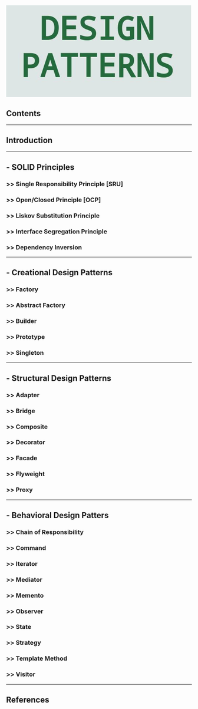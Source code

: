 ![logo](./resources/images/banner.jpg)

## Contents

---

## Introduction

---

## - **SOLID Principles**

### >> **S**ingle Responsibility Principle [SRU]

### >> **O**pen/Closed Principle [OCP]

### >> **L**iskov Substitution Principle

### >> **I**nterface Segregation Principle

### >> **D**ependency Inversion

---

## - **Creational Design Patterns**

### >> Factory

### >> Abstract Factory

### >> Builder

### >> Prototype

### >> Singleton

---

## - **Structural Design Patterns**

### >> Adapter

### >> Bridge

### >> Composite

### >> Decorator

### >> Facade

### >> Flyweight

### >> Proxy

---

## - **Behavioral Design Patters**

### >> Chain of Responsibility

### >> Command

### >> Iterator

### >> Mediator

### >> Memento

### >> Observer

### >> State

### >> Strategy

### >> Template Method

### >> Visitor

---

## References
